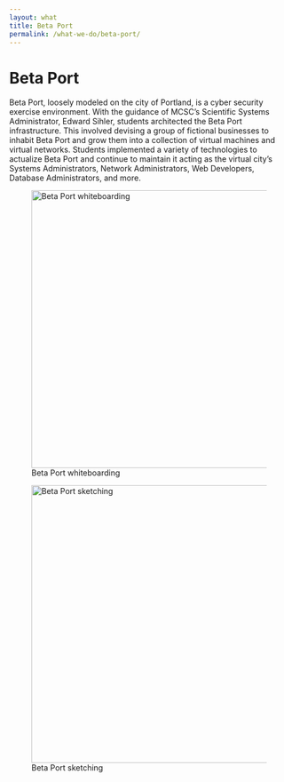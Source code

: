 ```yaml
---
layout: what
title: Beta Port
permalink: /what-we-do/beta-port/
---
```


<h1>Beta Port</h1>

<p>Beta Port, loosely modeled on the city of Portland, is a cyber security exercise environment. With the guidance of MCSC’s Scientific Systems Administrator, Edward Sihler, students architected the Beta Port infrastructure. This involved devising a group of fictional businesses to inhabit Beta Port and grow them into a collection of virtual machines and virtual networks. Students implemented a variety of technologies to actualize Beta Port and continue to maintain it acting as the virtual city’s Systems Administrators, Network Administrators, Web Developers, Database Administrators, and more.</p>

<figure>
<img src="/img/whiteboard1.jpg" alt="Beta Port whiteboarding" width="500"><figcaption>Beta Port whiteboarding</figcaption>
</figure>

<figure>
<img src="/img/whiteboard3.jpg" alt="Beta Port sketching" width="500"><figcaption>Beta Port sketching</figcaption>
</figure>
